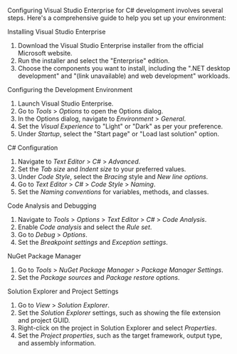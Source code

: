 Configuring Visual Studio Enterprise for C# development involves several steps. Here's a comprehensive guide to help you set up your environment:

Installing Visual Studio Enterprise
1. Download the Visual Studio Enterprise installer from the official Microsoft website.
2. Run the installer and select the "Enterprise" edition.
3. Choose the components you want to install, including the ".NET desktop development" and "(link unavailable) and web development" workloads.

Configuring the Development Environment
1. Launch Visual Studio Enterprise.
2. Go to *Tools* > *Options* to open the Options dialog.
3. In the Options dialog, navigate to *Environment* > *General*.
4. Set the *Visual Experience* to "Light" or "Dark" as per your preference.
5. Under *Startup*, select the "Start page" or "Load last solution" option.

C# Configuration
1. Navigate to *Text Editor* > *C#* > *Advanced*.
2. Set the *Tab size* and *Indent size* to your preferred values.
3. Under *Code Style*, select the *Bracing* style and *New line options*.
4. Go to *Text Editor* > *C#* > *Code Style* > *Naming*.
5. Set the *Naming conventions* for variables, methods, and classes.

Code Analysis and Debugging
1. Navigate to *Tools* > *Options* > *Text Editor* > *C#* > *Code Analysis*.
2. Enable *Code analysis* and select the *Rule set*.
3. Go to *Debug* > *Options*.
4. Set the *Breakpoint settings* and *Exception settings*.

NuGet Package Manager
1. Go to *Tools* > *NuGet Package Manager* > *Package Manager Settings*.
2. Set the *Package sources* and *Package restore options*.

Solution Explorer and Project Settings
1. Go to *View* > *Solution Explorer*.
2. Set the *Solution Explorer* settings, such as showing the file extension and project GUID.
3. Right-click on the project in Solution Explorer and select *Properties*.
4. Set the *Project properties*, such as the target framework, output type, and assembly information.
